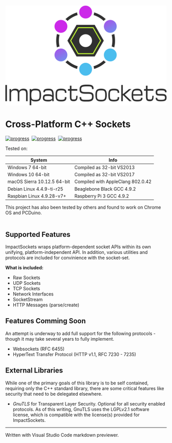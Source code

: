 
![](Docs/logo.svg)

# Cross-Platform C++ Sockets

[![progress](https://img.shields.io/badge/OSX-unkown-yellow.svg)]()&nbsp;
[![progress](https://img.shields.io/badge/Win32-unknown-yellow.svg)]()&nbsp;
[![progress](https://img.shields.io/badge/Debian-pass-green.svg)]()

Tested on:<br>

| System | Info |
| --- | --- |
| Windows 7 64-bit | Compiled as 32-bit VS2013 |
| Windows 10 64-bit | Compiled as 32-bit VS2017 |
| macOS Sierra 10.12.5 64-bit | Compiled with AppleClang 802.0.42 |
| Debian Linux 4.4.9-ti-r25 | Beaglebone Black GCC 4.9.2 |
| Raspbian Linux 4.9.28-v7+ | Raspberry Pi 3 GCC 4.9.2 |

This project has also been tested by others and found to work on Chrome OS and PCDuino.
<br><br>

## Supported Features
ImpactSockets wraps platform-dependent socket APIs within its own unifying, platform-independent API. In addition, various utilities and protocols are included for convinience with the socket-set.

**What is included:**
- Raw Sockets
- UDP Sockets
- TCP Sockets
- Network Interfaces
- SocketStream
- HTTP Messages (parse/create)

## Features Comming Soon
An attempt is underway to add full support for the following protocols - though it may take several years to fully implement.
- Websockets (RFC 6455)
- HyperText Transfer Protocol (HTTP v1.1, RFC 7230 - 7235)

## External Libraries
While one of the primary goals of this library is to be self contained, requiring only the C++ standard library, there are some critical features like security that need to be delegated elsewhere.

- _GnuTLS_ for Transparent Layer Security. Optional for all security enabled protocols. As of this writing, GnuTLS uses the LGPLv2.1 software license, which is compatible with the license(s) provided for ImpactSockets.


___
Written with Visual Studio Code markdown previewer.
